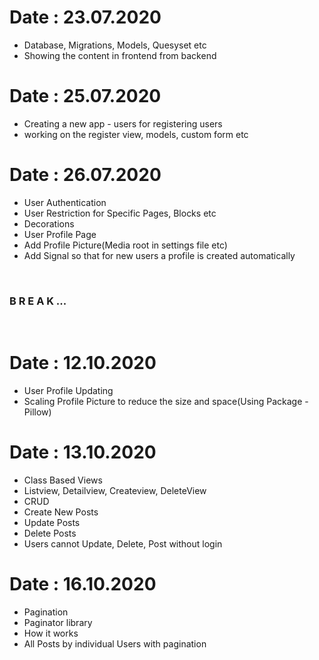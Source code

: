 <h1>Date : 23.07.2020</h1>
<ul>
    <li>Database, Migrations, Models, Quesyset etc</li>
    <li>Showing the content in frontend from backend</li>
</ul>

<h1>Date : 25.07.2020</h1>
<ul>
    <li>Creating a new app - users for registering users</li>
    <li>working on the register view, models, custom form etc</li>
</ul>

<h1>Date : 26.07.2020</h1>
<ul>
    <li>User Authentication </li>
    <li>User Restriction for Specific Pages, Blocks etc</li>
    <li>Decorations</li>
    <li>User Profile Page</li>
    <li>Add Profile Picture(Media root in settings file etc)</li>
    <li>Add Signal so that for new users a profile is created automatically</li>
</ul>
<br>
<h3>B R E A K ...</h3> 
<br>
<h1>Date : 12.10.2020</h1>
<ul>
    <li>User Profile Updating </li>
    <li>Scaling Profile Picture to reduce the size and space(Using Package - Pillow)</li>
</ul>

<h1>Date : 13.10.2020</h1>
<ul>
    <li>Class Based Views </li>
    <li>Listview, Detailview, Createview, DeleteView</li>
    <li>CRUD</li>
    <li>Create New Posts</li>
    <li>Update Posts</li>
    <li>Delete Posts</li>
    <li>Users cannot Update, Delete, Post without login</li>
</ul>

<h1>Date : 16.10.2020</h1>
<ul>
    <li>Pagination</li>
    <li>Paginator library</li>
    <li>How it works</li>
    <li>All Posts by individual Users with pagination</li>
</ul>
